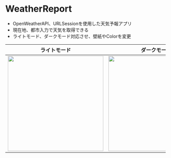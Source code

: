 # WeatherReport
- OpenWeatherAPI、URLSessionを使用した天気予報アプリ
- 現在地、都市入力で天気を取得できる
- ライトモード、ダークモード対応させ、壁紙やColorを変更

|ライトモード|ダークモード|
|---|---|
|<img src="https://user-images.githubusercontent.com/55319251/148982802-2a766335-9d10-4722-bec5-159eeb405a0e.png" width="300"> | <img src="https://user-images.githubusercontent.com/55319251/148982813-1f11dc27-d1e5-4527-ace8-e7db9c4f8fcc.png" width="300">|

